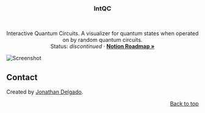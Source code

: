 <!-- Filename:      README.md -->
<!-- Author:        Jonathan Delgado -->
<!-- Description:   GitHub README -->

<!-- Header -->
<h3 align="center">IntQC</h3>
<br />
  <p align="center">
    Interactive Quantum Circuits. A visualizer for quantum states when operated on by random quantum circuits.
    <br />
    Status: <em>discontinued</em>
    ·
    <a href="https://otanan.notion.site/IntQC-380ababd4ce54915995edb241d0064bb" target="_blank"><strong>Notion Roadmap »</strong></a>
  </p>
</div>

<!-- Project Screenshot -->
![Screenshot](https://jdelgado.net/images/quantum-information-theory/intqc.webp "IntQC")


## Contact
Created by [Jonathan Delgado](https://jdelgado.net/).

<p align="right"><a href="#readme-top">Back to top</a></p>